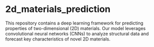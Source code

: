 # 2d_materials_prediction
This repository contains a deep learning framework for predicting properties of two-dimensional (2D) materials. Our model leverages convolutional neural networks (CNNs) to analyze structural data and forecast key characteristics of novel 2D materials.
